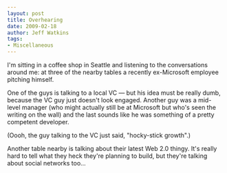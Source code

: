 ```yaml
---
layout: post
title: Overhearing
date: 2009-02-18
author: Jeff Watkins
tags:
- Miscellaneous
---
```


I'm sitting in a coffee shop in Seattle and listening to the conversations around me: at three of the nearby tables a recently ex-Microsoft employee pitching himself.

One of the guys is talking to a local VC — but his idea must be really dumb, because the VC guy just doesn't look engaged. Another guy was a mid-level manager (who might actually still be at Microsoft but who's seen the writing on the wall) and the last sounds like he was something of a pretty competent developer.

(Oooh, the guy talking to the VC just said, "hocky-stick growth".)

Another table nearby is talking about their latest Web 2.0 thingy. It's really hard to tell what they heck they're planning to build, but they're talking about social networks too...



